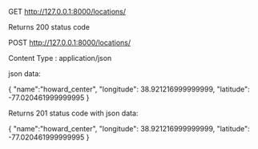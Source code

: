 

GET http://127.0.0.1:8000/locations/

Returns 200 status code


POST http://127.0.0.1:8000/locations/ 

Content Type : application/json

json data: 

{
    "name":"howard_center", 
    "longitude": 38.921216999999999,
    "latitude": -77.020461999999995
}


Returns 201 status code with json data: 

{
    "name":"howard_center", 
    "longitude": 38.921216999999999,
    "latitude": -77.020461999999995
}